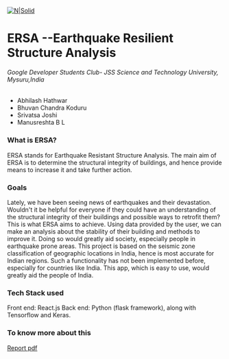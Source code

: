 [![N|Solid](https://i.ibb.co/Gszfjwd/back.jpg)](https://nodesource.com/products/nsolid)
# ERSA --Earthquake Resilient Structure Analysis

###### Google Developer Students Club- JSS Science and Technology University, Mysuru,India

- Abhilash Hathwar
- Bhuvan Chandra Koduru
- Srivatsa Joshi
- Manusreshta B L

### What is ERSA?
ERSA stands for Earthquake Resistant Structure Analysis. The main aim of ERSA is to
determine the structural integrity of buildings, and hence provide means to increase it and take
further action.

### Goals
Lately, we have been seeing news of earthquakes and their devastation. Wouldn't it be helpful
for everyone if they could have an understanding of the structural integrity of their buildings
and possible ways to retrofit them? This is what ERSA aims to achieve. Using data provided by
the user, we can make an analysis about the stability of their building and methods to improve
it. Doing so would greatly aid society, especially people in earthquake prone areas. This project
is based on the seismic zone classification of geographic locations in India, hence is most
accurate for Indian regions. Such a functionality has not been implemented before, especially
for countries like India. This app, which is easy to use, would greatly aid the people of India.
### Tech Stack used
Front end: React.js
Back end: Python (flask framework), along with Tensorflow and Keras.

### To know more about this 
[Report pdf](https://github.com/gdsc-jssstu/ERSA/blob/main/ERSA%20Report.pdf)
